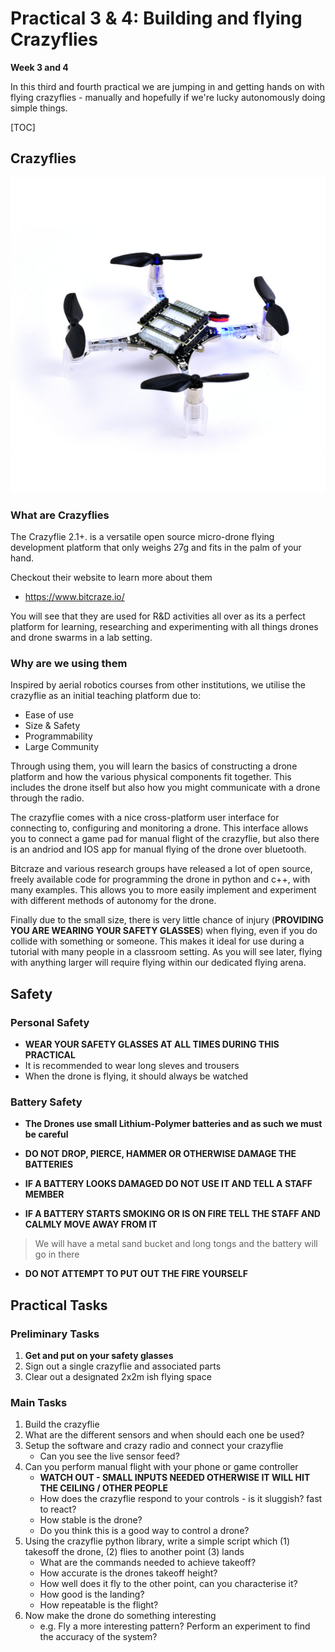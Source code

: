 # Practical 3 & 4:  Building and flying Crazyflies

**Week 3 and 4**

In this third and fourth practical we are jumping in and getting hands on with flying crazyflies - manually and hopefully if we're lucky autonomously doing simple things. 

[TOC]

## Crazyflies

![crazyflie](images/cf21.jpg)

### What are Crazyflies

The Crazyflie 2.1+. is a versatile open source micro-drone flying development platform that only weighs 27g and fits in the palm of your hand. 

Checkout their website to learn more about them 
- https://www.bitcraze.io/ 

You will see that they are used for R&D activities all over as its a perfect platform for learning, researching and experimenting with all things drones and drone swarms in a lab setting. 

### Why are we using them

Inspired by aerial robotics courses from other institutions, we utilise the crazyflie as an initial teaching platform due to:

- Ease of use
- Size & Safety
- Programmability 
- Large Community

Through using them, you will learn the basics of constructing a drone platform and how the various physical components fit together. This includes the drone itself but also how you might communicate with a drone through the radio. 

The crazyflie comes with a nice cross-platform user interface for connecting to, configuring and monitoring a drone. This interface allows you to connect a game pad for manual flight of the crazyflie, but also there is an andriod and IOS app for manual flying of the drone over bluetooth. 

Bitcraze and various research groups have released a lot of open source, freely available code for programming the drone in python and c++, with many examples. This allows you to more easily implement and experiment with different methods of autonomy for the drone. 

Finally due to the small size, there is very little chance of injury (**PROVIDING YOU ARE WEARING YOUR SAFETY GLASSES**) when flying, even if you do collide with something or someone. This makes it ideal for use during a tutorial with many people in a classroom setting. As you will see later, flying with anything larger will require flying within our dedicated flying arena. 

## Safety

### Personal Safety

- **WEAR YOUR SAFETY GLASSES AT ALL TIMES DURING THIS PRACTICAL**
- It is recommended to wear long sleves and trousers
- When the drone is flying, it should always be watched

### Battery Safety

- **The Drones use small Lithium-Polymer batteries and as such we must be careful** 

- **DO NOT DROP, PIERCE, HAMMER OR OTHERWISE DAMAGE THE BATTERIES** 

- **IF A BATTERY LOOKS DAMAGED DO NOT USE IT AND TELL A STAFF MEMBER**

- **IF A BATTERY STARTS SMOKING OR IS ON FIRE TELL THE STAFF AND CALMLY MOVE AWAY FROM IT**

> We will have a metal sand bucket and long tongs and the battery will go in there 

- **DO NOT ATTEMPT TO PUT OUT THE FIRE YOURSELF** 

## Practical Tasks

### Preliminary Tasks

1. **Get and put on your safety glasses**
2. Sign out a single crazyflie and associated parts
3. Clear out a designated 2x2m ish flying space 

### Main Tasks

1. Build the crazyflie
3. What are the different sensors and when should each one be used? 
4. Setup the software and crazy radio and connect your crazyflie
    - Can you see the live sensor feed? 
5. Can you perform manual flight with your phone or game controller
    - **WATCH OUT - SMALL INPUTS NEEDED OTHERWISE IT WILL HIT THE CEILING / OTHER PEOPLE**
    - How does the crazyflie respond to your controls - is it sluggish? fast to react? 
    - How stable is the drone? 
    - Do you think this is a good way to control a drone? 
6. Using the crazyflie python library, write a simple script which (1) takesoff the drone, (2) flies to another point (3) lands
    - What are the commands needed to achieve takeoff? 
    - How accurate is the drones takeoff height? 
    - How well does it fly to the other point, can you characterise it? 
    - How good is the landing? 
    - How repeatable is the flight? 
7. Now make the drone do something interesting
    - e.g. Fly a more interesting pattern? Perform an experiment to find the accuracy of the system? 
